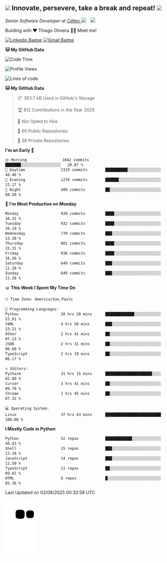 <h2><img src="https://emojis.slackmojis.com/emojis/images/1531849430/4246/blob-sunglasses.gif?1531849430" width="30"/> Innovate, persevere, take a break and repeat! <img src="https://media.giphy.com/media/12oufCB0MyZ1Go/giphy.gif" width="50"></h2>
<img align='right' src="https://media.giphy.com/media/M9gbBd9nbDrOTu1Mqx/giphy.gif" width="230">
<p><em>Senior Software Developer at <a href="https://www.cditec.com.br/">Cditec
</a><img src="https://media.giphy.com/media/WUlplcMpOCEmTGBtBW/giphy.gif" width="30"> 
</em></p>



Building with ❤️ Thiago Oliveira 👋🏽 Meet me!

[![Linkedin Badge](https://img.shields.io/badge/-Thiago-blue?style=flat-square&logo=Linkedin&logoColor=white&link=https://www.linkedin.com/in/tgmarinho/)](https://www.linkedin.com/in/thiagoceconelo/) 
[![Gmail Badge](https://img.shields.io/badge/-thiceconelo@gmail.com-c14438?style=flat-square&logo=Gmail&logoColor=white&link=mailto:thiceconelo@gmail.com)](mailto:thiceconelo@gmail.com)

</em></p>

<!-- <span style="height ">
![Anurag's GitHub stats](https://github-readme-stats.vercel.app/api?username=arthurspk&show_icons=true&theme=tokyonight)
</span> -->

**🐱 My GitHub Data** 
<!--START_SECTION:waka-->
![Code Time](http://img.shields.io/badge/Code%20Time-3%2C499%20hrs%207%20mins-blue)

![Profile Views](http://img.shields.io/badge/Profile%20Views-0-blue)

![Lines of code](https://img.shields.io/badge/From%20Hello%20World%20I%27ve%20Written-10.4%20million%20lines%20of%20code-blue)

**🐱 My GitHub Data** 

> 📦 383.7 kB Used in GitHub's Storage 
 > 
> 🏆 812 Contributions in the Year 2025
 > 
> 🚫 Not Opted to Hire
 > 
> 📜 60 Public Repositories 
 > 
> 🔑 58 Private Repositories 
 > 
**I'm an Early 🐤** 

```text
🌞 Morning                1662 commits        ███████░░░░░░░░░░░░░░░░░░   28.87 % 
🌆 Daytime                2329 commits        ██████████░░░░░░░░░░░░░░░   40.46 % 
🌃 Evening                1276 commits        ██████░░░░░░░░░░░░░░░░░░░   22.17 % 
🌙 Night                  489 commits         ██░░░░░░░░░░░░░░░░░░░░░░░   08.50 % 
```
📅 **I'm Most Productive on Monday** 

```text
Monday                   939 commits         ████░░░░░░░░░░░░░░░░░░░░░   16.31 % 
Tuesday                  932 commits         ████░░░░░░░░░░░░░░░░░░░░░   16.19 % 
Wednesday                770 commits         ███░░░░░░░░░░░░░░░░░░░░░░   13.38 % 
Thursday                 881 commits         ████░░░░░░░░░░░░░░░░░░░░░   15.31 % 
Friday                   936 commits         ████░░░░░░░░░░░░░░░░░░░░░   16.26 % 
Saturday                 649 commits         ███░░░░░░░░░░░░░░░░░░░░░░   11.28 % 
Sunday                   649 commits         ███░░░░░░░░░░░░░░░░░░░░░░   11.28 % 
```


📊 **This Week I Spent My Time On** 

```text
🕑︎ Time Zone: America/Sao_Paulo

💬 Programming Languages: 
Python                   20 hrs 20 mins      █████████████░░░░░░░░░░░░   53.91 % 
YAML                     4 hrs 58 mins       ███░░░░░░░░░░░░░░░░░░░░░░   13.21 % 
Other                    2 hrs 41 mins       ██░░░░░░░░░░░░░░░░░░░░░░░   07.13 % 
JSON                     2 hrs 31 mins       ██░░░░░░░░░░░░░░░░░░░░░░░   06.68 % 
TypeScript               2 hrs 19 mins       ██░░░░░░░░░░░░░░░░░░░░░░░   06.17 % 

🔥 Editors: 
PyCharm                  31 hrs 15 mins      █████████████████████░░░░   82.89 % 
Cursor                   3 hrs 41 mins       ██░░░░░░░░░░░░░░░░░░░░░░░   09.78 % 
Chrome                   2 hrs 45 mins       ██░░░░░░░░░░░░░░░░░░░░░░░   07.32 % 

💻 Operating System: 
Linux                    37 hrs 43 mins      █████████████████████████   100.00 % 
```

**I Mostly Code in Python** 

```text
Python                   52 repos            ████████████░░░░░░░░░░░░░   46.43 % 
Shell                    15 repos            ███░░░░░░░░░░░░░░░░░░░░░░   13.39 % 
JavaScript               14 repos            ███░░░░░░░░░░░░░░░░░░░░░░   12.50 % 
TypeScript               11 repos            ██░░░░░░░░░░░░░░░░░░░░░░░   09.82 % 
HTML                     6 repos             █░░░░░░░░░░░░░░░░░░░░░░░░   05.36 % 
```




 Last Updated on 02/08/2025 00:32:58 UTC
<!--END_SECTION:waka-->

![Snake animation](https://github.com/rafaballerini/rafaballerini/blob/output/github-contribution-grid-snake.svg)


<!---
ceconelo/ceconelo is a ✨ special ✨ repository because its `README.md` (this file) appears on your GitHub profile.
You can click the Preview link to take a look at your changes.
--->
